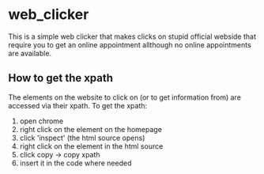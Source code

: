 # web_clicker
This is a simple web clicker that makes clicks on stupid official webside that require you to get an online appointment allthough no online appointments are available.

## How to get the xpath
The elements on the website to click on (or to get information from) are accessed via their xpath.
To get the xpath:
1. open chrome
2. right click on the element on the homepage
3. click 'inspect' (the html source opens)
4. right click on the element in the html source
5. click copy -> copy xpath
6. insert it in the code where needed
